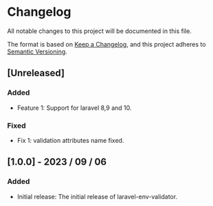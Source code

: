 # Changelog

All notable changes to this project will be documented in this file.

The format is based on [Keep a Changelog](https://keepachangelog.com/en/1.0.0/),
and this project adheres to [Semantic Versioning](https://semver.org/spec/v2.0.0.html).

## [Unreleased]

### Added

- Feature 1: Support for laravel 8,9 and 10.

### Fixed

- Fix 1: validation attributes name fixed.

## [1.0.0] - 2023 / 09 / 06

### Added

- Initial release: The initial release of laravel-env-validator.
